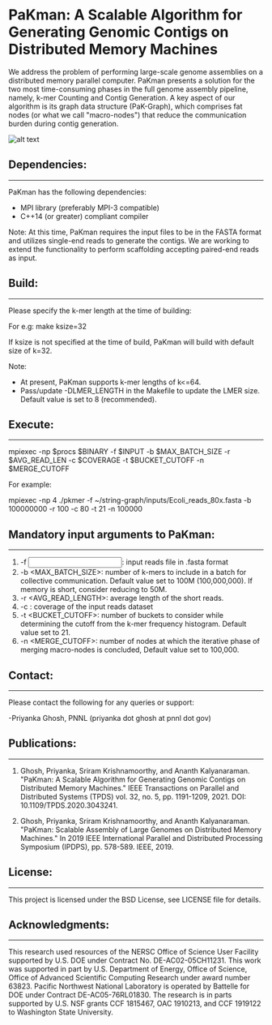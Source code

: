 # PaKman: A Scalable Algorithm for Generating Genomic Contigs on Distributed Memory Machines

We address the problem of performing large-scale genome assemblies on a distributed memory parallel computer.
PaKman presents a solution for the two most time-consuming phases in the full genome assembly pipeline, namely, k-mer Counting and
Contig Generation. A key aspect of our algorithm is its graph data structure (PaK-Graph), which comprises fat nodes (or what we call
"macro-nodes") that reduce the communication burden during contig generation.

![alt text](https://github.com/pnnl/pakman/tree/master/img/PaKman_schema.png)

## Dependencies:
----------------
PaKman has the following dependencies:
* MPI library (preferably MPI-3 compatible)
* C++14 (or greater) compliant compiler


Note: 
At this time, PaKman requires the input files to be in the FASTA format and utilizes single-end reads to generate the contigs. 
We are working to extend the functionality to  perform scaffolding accepting paired-end reads as input. 


## Build: 
----------------
Please specify the k-mer length at the time of building:

For e.g: make ksize=32

If ksize is not specified at the time of build, PaKman will build with default size of k=32.

Note:
* At present, PaKman supports k-mer lengths of k<=64.
* Pass/update -DLMER_LENGTH in the Makefile to update the LMER size. Default value is set to 8 (recommended).


## Execute:
----------------
mpiexec -np $procs $BINARY -f $INPUT -b $MAX_BATCH_SIZE -r $AVG_READ_LEN -c $COVERAGE -t $BUCKET_CUTOFF -n $MERGE_CUTOFF

For example:

mpiexec -np 4 ./pkmer -f ~/string-graph/inputs/Ecoli_reads_80x.fasta -b 100000000 -r 100 -c 80 -t 21 -n 100000

## Mandatory input arguments to PaKman:
------------------------------
1. -f <INPUT>: input reads file in .fasta format
2. -b <MAX_BATCH_SIZE>: number of k-mers to include in a batch for collective communication. Default value set to 100M (100,000,000). If memory is short, consider reducing to 50M.
3. -r <AVG_READ_LENGTH>: average length of the short reads.
4. -c <COVERAGE>: coverage of the input reads dataset
5. -t <BUCKET_CUTOFF>: number of buckets to consider while determining the cutoff from the k-mer frequency histogram. Default value set to 21.
6. -n <MERGE_CUTOFF>: number of nodes at which the iterative phase of merging macro-nodes is concluded, Default value set to 100,000.

## Contact:
---------
Please contact the following for any queries or support:

-Priyanka Ghosh, PNNL (priyanka dot ghosh at pnnl dot gov)


## Publications:
---------------
1) Ghosh, Priyanka, Sriram Krishnamoorthy, and Ananth Kalyanaraman. "PaKman: A Scalable Algorithm for Generating Genomic Contigs on Distributed Memory Machines." IEEE Transactions on Parallel and Distributed Systems (TPDS) vol. 32, no. 5, pp. 1191-1209, 2021. DOI: 10.1109/TPDS.2020.3043241. 

2) Ghosh, Priyanka, Sriram Krishnamoorthy, and Ananth Kalyanaraman. "PaKman: Scalable Assembly of Large Genomes on Distributed Memory Machines." In 2019 IEEE International Parallel and Distributed Processing Symposium (IPDPS), pp. 578-589. IEEE, 2019.

## License:
-----------
This project is licensed under the BSD License, see LICENSE file for details.

## Acknowledgments:
------------------
This research used resources of the NERSC Office of Science User Facility supported by U.S. DOE under Contract No. DE-AC02-05CH11231. 
This work was supported in part by U.S. Department of Energy, Office of Science, Office of Advanced Scientific Computing Research 
under award number 63823. Pacific Northwest National Laboratory is operated by Battelle for DOE under Contract DE-AC05-76RL01830. 
The research is in parts supported by U.S. NSF grants CCF 1815467, OAC 1910213, and CCF 1919122 to Washington State University.

